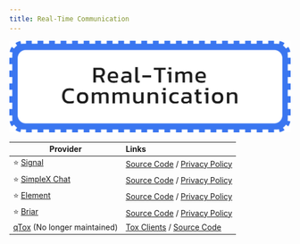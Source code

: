 ```yaml
---
title: Real-Time Communication
---
```


![Cover](../../assets/real-time-communication.png)

| Provider | Links |
| --- | :-- |
| :star: [Signal](https://signal.org/) | [Source Code](https://github.com/signalapp) / [Privacy Policy](https://signal.org/legal/#privacy-policy)
| :star: [SimpleX Chat](https://simplex.chat/) | [Source Code](https://github.com/simplex-chat) / [Privacy Policy](https://simplex.chat/privacy/)
| :star: [Element](https://element.io/) | [Source Code](https://github.com/element-hq) / [Privacy Policy](https://element.io/privacy)
| :star: [Briar](https://briarproject.org/) | [Source Code](https://code.briarproject.org/briar/briar) / [Privacy Policy](https://briarproject.org/privacy-policy)
| [qTox](https://qtox.github.io) (No longer maintained) | [Tox Clients](https://wiki.tox.chat/Clients) / [Source Code](https://github.com/qTox/qTox)